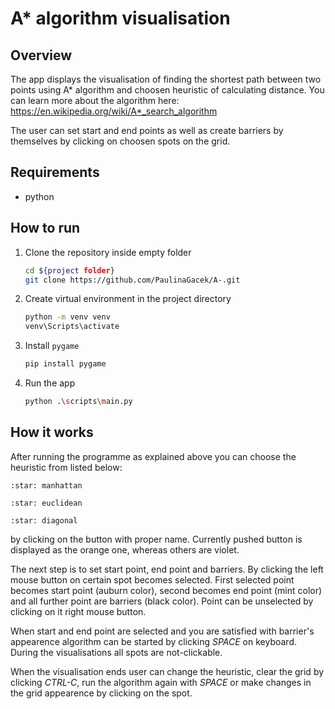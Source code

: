 # A* algorithm visualisation

## Overview

The app displays the visualisation of finding the shortest path between two points using A* algorithm and choosen heuristic of calculating distance.
You can learn more about the algorithm here: https://en.wikipedia.org/wiki/A*_search_algorithm

The user can set start and end points as well as create barriers by themselves by clicking on choosen spots on the grid.

## Requirements
- python 

## How to run
1. Clone the repository inside empty folder
    ``` bash
    cd ${project folder}
    git clone https://github.com/PaulinaGacek/A-.git
    ```
2. Create virtual environment in the project directory
    ``` bash
    python -m venv venv
    venv\Scripts\activate
    ```
3. Install `pygame`
    ``` bash
    pip install pygame
    ```
4. Run the app
    ``` bash
    python .\scripts\main.py
    ```

## How it works

After running the programme as explained above you can choose the heuristic from listed below:

    :star: manhattan

    :star: euclidean

    :star: diagonal

by clicking on the button with proper name. Currently pushed button is displayed as the orange one, whereas others are violet.

The next step is to set start point, end point and barriers. By clicking the left mouse button on certain spot becomes selected. First selected point becomes start point (auburn color), second becomes end point (mint color) and all further point are barriers (black color). 
Point can be unselected by clicking on it right mouse button.

When start and end point are selected and you are satisfied with barrier's appearence algorithm can be started by clicking _SPACE_ on keyboard. During the visualisations all spots are not-clickable.

When the visualisation ends user can change the heuristic, clear the grid by clicking _CTRL-C_, run the algorithm again with _SPACE_ or make changes in the grid appearence by clicking on the spot.